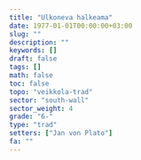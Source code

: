 ```yaml
---
title: "Ulkoneva halkeama"
date: 1977-01-01T00:00:00+03:00
slug: ""
description: ""
keywords: []
draft: false
tags: []
math: false
toc: false
topo: "veikkola-trad"
sector: "south-wall"
sector_weight: 4
grade: "6-"
type: "trad"
setters: ["Jan von Plato"]
fa: ""
---
```



